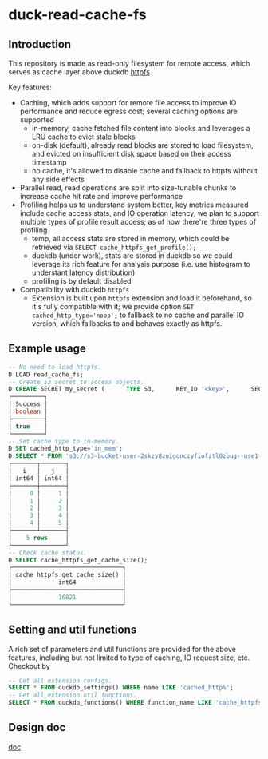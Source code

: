 # duck-read-cache-fs

## Introduction

This repository is made as read-only filesystem for remote access, which serves as cache layer above duckdb [httpfs](https://github.com/duckdb/duckdb-httpfs).

Key features:
- Caching, which adds support for remote file access to improve IO performance and reduce egress cost; several caching options are supported
  + in-memory, cache fetched file content into blocks and leverages a LRU cache to evict stale blocks
  + on-disk (default), already read blocks are stored to load filesystem, and evicted on insufficient disk space based on their access timestamp
  + no cache, it's allowed to disable cache and fallback to httpfs without any side effects
- Parallel read, read operations are split into size-tunable chunks to increase cache hit rate and improve performance
- Profiling helps us to understand system better, key metrics measured include cache access stats, and IO operation latency, we plan to support multiple types of profile result access; as of now there're three types of profiling
  + temp, all access stats are stored in memory, which could be retrieved via `SELECT cache_httpfs_get_profile();`
  + duckdb (under work), stats are stored in duckdb so we could leverage its rich feature for analysis purpose (i.e. use histogram to understant latency distribution)
  + profiling is by default disabled
- Compatibility with duckdb `httpfs`
  + Extension is built upon `httpfs` extension and load it beforehand, so it's fully compatible with it; we provide option `SET cached_http_type='noop';` to fallback to no cache and parallel IO version, which fallbacks to and behaves exactly as httpfs.

## Example usage
```sql
-- No need to load httpfs.
D LOAD read_cache_fs;
-- Create S3 secret to access objects.
D CREATE SECRET my_secret (      TYPE S3,      KEY_ID '<key>',      SECRET '<secret>',      REGION 'us-east-1',      ENDPOINT 's3express-use1-az6.us-east-1.amazonaws.com');
┌─────────┐
│ Success │
│ boolean │
├─────────┤
│ true    │
└─────────┘
-- Set cache type to in-memory.
D SET cached_http_type='in_mem';
D SELECT * FROM 's3://s3-bucket-user-2skzy8zuigonczyfiofztl0zbug--use1-az6--x-s3/t.parquet';
┌───────┬───────┐
│   i   │   j   │
│ int64 │ int64 │
├───────┼───────┤
│     0 │     1 │
│     1 │     2 │
│     2 │     3 │
│     3 │     4 │
│     4 │     5 │
├───────┴───────┤
│    5 rows     │
└───────────────┘
-- Check cache status.
D SELECT cache_httpfs_get_cache_size();
┌───────────────────────────────┐
│ cache_httpfs_get_cache_size() │
│             int64             │
├───────────────────────────────┤
│             16821             │
└───────────────────────────────┘
```

## Setting and util functions

A rich set of parameters and util functions are provided for the above features, including but not limited to type of caching, IO request size, etc.
Checkout by
```sql
-- Get all extension configs.
SELECT * FROM duckdb_settings() WHERE name LIKE 'cached_http%';
-- Get all extension util functions.
SELECT * FROM duckdb_functions() WHERE function_name LIKE 'cache_httpfs%';
```

## Design doc
[doc](https://docs.google.com/document/d/1IU8NQ_1_u6g178DReO0LCKYdlAHfa1QRU25eRXhf4jI/edit?usp=sharing)
